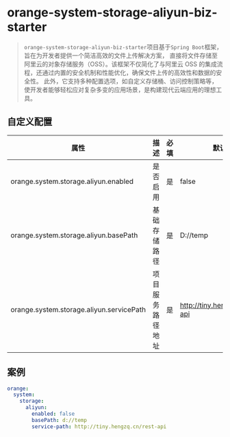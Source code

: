 # orange-system-storage-aliyun-biz-starter

> `orange-system-storage-aliyun-biz-starter`项目基于`Spring Boot`框架，旨在为开发者提供一个简洁高效的文件上传解决方案，
> 直接将文件存储至阿里云的对象存储服务（OSS）。该框架不仅简化了与阿里云 OSS 的集成流程，还通过内置的安全机制和性能优化，确保文件上传的高效性和数据的安全性。
> 此外，它支持多种配置选项，如自定义存储桶、访问控制策略等，使开发者能够轻松应对复杂多变的应用场景，是构建现代云端应用的理想工具。

## 自定义配置

| 属性                                       | 描述       | 必填 | 默认值                            |
|------------------------------------------|----------|----|--------------------------------|
| orange.system.storage.aliyun.enabled     | 是否启用     | 是  | false                          |
| orange.system.storage.aliyun.basePath    | 基础存储路径   | 是  | D://temp                       |
| orange.system.storage.aliyun.servicePath | 项目服务路径地址 | 是  | http://tiny.hengzq.cn/rest-api |

## 案例

```yaml
orange:
  system:
    storage:
      aliyun:
        enabled: false
        basePath: d://temp
        service-path: http://tiny.hengzq.cn/rest-api
```